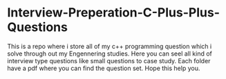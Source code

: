 # Interview-Preperation-C-Plus-Plus-Questions
 This is a repo where i store all of my c++ programming question which i solve through out my Engennering studies. Here you can seel all kind of interview type questions like small questions to case study. Each folder have a pdf where you can find the question set. Hope this help you.
